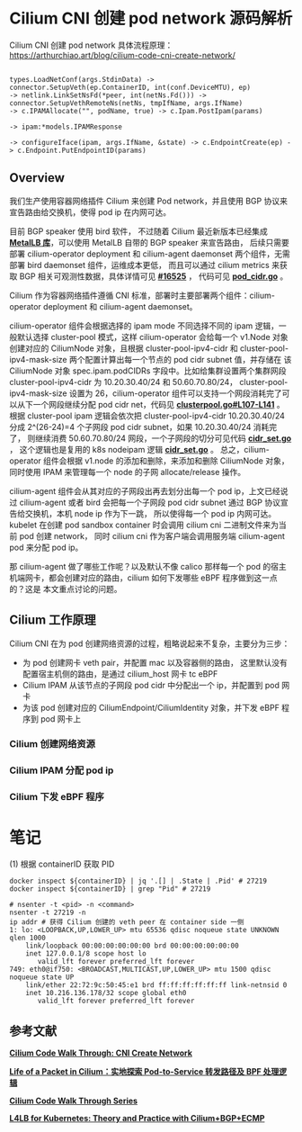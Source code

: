 

# Cilium CNI 创建 pod network 源码解析
Cilium CNI 创建 pod network 具体流程原理：https://arthurchiao.art/blog/cilium-code-cni-create-network/


```

types.LoadNetConf(args.StdinData) -> connector.SetupVeth(ep.ContainerID, int(conf.DeviceMTU), ep)
-> netlink.LinkSetNsFd(*peer, int(netNs.Fd())) -> connector.SetupVethRemoteNs(netNs, tmpIfName, args.IfName)
-> c.IPAMAllocate("", podName, true) -> c.Ipam.PostIpam(params) 

-> ipam:*models.IPAMResponse

-> configureIface(ipam, args.IfName, &state) -> c.EndpointCreate(ep) -> c.Endpoint.PutEndpointID(params)

```


## Overview
我们生产使用容器网络插件 Cilium 来创建 Pod network，并且使用 BGP 协议来宣告路由给交换机，使得 pod ip 在内网可达。

目前 BGP speaker 使用 bird 软件， 不过随着 Cilium 最近新版本已经集成 **[MetalLB 库](https://github.com/cilium/metallb)**，可以使用 MetalLB 自带的 BGP speaker 来宣告路由，
后续只需要部署 cilium-operator deployment 和 cilium-agent daemonset 两个组件，无需部署 bird daemonset 组件，运维成本更低，
而且可以通过 cilium metrics 来获取 BGP 相关可观测性数据，具体详情可见 **[#16525](https://github.com/cilium/cilium/pull/16525/)** ，
代码可见 **[pod_cidr.go](https://github.com/cilium/cilium/blob/master/pkg/bgp/speaker/pod_cidr.go)** 。

Cilium 作为容器网络插件遵循 CNI 标准，部署时主要部署两个组件：cilium-operator deployment 和 cilium-agent daemonset。

cilium-operator 组件会根据选择的 ipam mode 不同选择不同的 ipam 逻辑，一般默认选择 cluster-pool 模式，这样 cilium-operator 会给每一个 v1.Node 对象
创建对应的 CiliumNode 对象，且根据 cluster-pool-ipv4-cidr 和 cluster-pool-ipv4-mask-size 两个配置计算出每一个节点的 pod cidr subnet 值，并存储在
该 CiliumNode 对象 spec.ipam.podCIDRs 字段中。比如给集群设置两个集群网段 cluster-pool-ipv4-cidr 为 10.20.30.40/24 和 50.60.70.80/24，
cluster-pool-ipv4-mask-size 设置为 26，cilium-operator 组件可以支持一个网段消耗完了可以从下一个网段继续分配 pod cidr net，代码见 
**[clusterpool.go#L107-L141](https://github.com/cilium/cilium/blob/master/pkg/ipam/allocator/clusterpool/clusterpool.go#L107-L141)** 。
根据 cluster-pool ipam 逻辑会依次把 cluster-pool-ipv4-cidr 10.20.30.40/24 分成 2^(26-24)=4 个子网段 pod cidr subnet，如果 10.20.30.40/24 消耗完了，
则继续消费 50.60.70.80/24 网段，一个子网段的切分可见代码 **[cidr_set.go](https://github.com/cilium/cilium/blob/master/vendor/github.com/cilium/ipam/cidrset/cidr_set.go)** ，
这个逻辑也是复用的 k8s nodeipam 逻辑 **[cidr_set.go](https://github.com/kubernetes/kubernetes/blob/v1.22.3/pkg/controller/nodeipam/ipam/cidrset/cidr_set.go)** 。
总之，cilium-operator 组件会根据 v1.node 的添加和删除，来添加和删除 CiliumNode 对象，同时使用 IPAM 来管理每一个 node 的子网 allocate/release 操作。

cilium-agent 组件会从其对应的子网段出再去划分出每一个 pod ip，上文已经说过 cilium-agent 或者 bird 会把每一个子网段 pod cidr subnet 通过 BGP 协议宣告给交换机，本机 node ip 作为下一跳，
所以使得每一个 pod ip 内网可达。kubelet 在创建 pod sandbox container 时会调用 cilium cni 二进制文件来为当前 pod 创建 network，
同时 cilium cni 作为客户端会调用服务端 cilium-agent pod 来分配 pod ip。

那 cilium-agent 做了哪些工作呢？以及默认不像 calico 那样每一个 pod 的宿主机端网卡，都会创建对应的路由，cilium 如何下发哪些 eBPF 程序做到这一点的？这是
本文重点讨论的问题。

## Cilium 工作原理
Cilium CNI 在为 pod 创建网络资源的过程，粗略说起来不复杂，主要分为三步：
* 为 pod 创建网卡 veth pair，并配置 mac 以及容器侧的路由，             这里默认没有配置宿主机侧的路由，是通过 cilium_host 网卡 tc eBPF 
* Cilium IPAM 从该节点的子网段 pod cidr 中分配出一个 ip，并配置到 pod 网卡
* 为该 pod 创建对应的 CiliumEndpoint/CiliumIdentity 对象，并下发 eBPF 程序到 pod 网卡上


### Cilium 创建网络资源



### Cilium IPAM 分配 pod ip




### Cilium 下发 eBPF 程序

































# 笔记
(1) 根据 containerID 获取 PID
```shell
docker inspect ${containerID} | jq '.[] | .State | .Pid' # 27219
docker inspect ${containerID} | grep "Pid" # 27219

# nsenter -t <pid> -n <command>
nsenter -t 27219 -n
ip addr # 获得 Cilium 创建的 veth peer 在 container side 一侧
1: lo: <LOOPBACK,UP,LOWER_UP> mtu 65536 qdisc noqueue state UNKNOWN qlen 1000
    link/loopback 00:00:00:00:00:00 brd 00:00:00:00:00:00
    inet 127.0.0.1/8 scope host lo
       valid_lft forever preferred_lft forever
749: eth0@if750: <BROADCAST,MULTICAST,UP,LOWER_UP> mtu 1500 qdisc noqueue state UP
    link/ether 22:72:9c:50:45:e1 brd ff:ff:ff:ff:ff:ff link-netnsid 0
    inet 10.216.136.178/32 scope global eth0
       valid_lft forever preferred_lft forever
```


## 参考文献
**[Cilium Code Walk Through: CNI Create Network](https://arthurchiao.art/blog/cilium-code-cni-create-network/)**

**[Life of a Packet in Cilium：实地探索 Pod-to-Service 转发路径及 BPF 处理逻辑](https://arthurchiao.art/blog/cilium-life-of-a-packet-pod-to-service-zh/)**

**[Cilium Code Walk Through Series](http://arthurchiao.art/blog/cilium-code-series/)**

**[L4LB for Kubernetes: Theory and Practice with Cilium+BGP+ECMP](http://arthurchiao.art/blog/k8s-l4lb/)**
